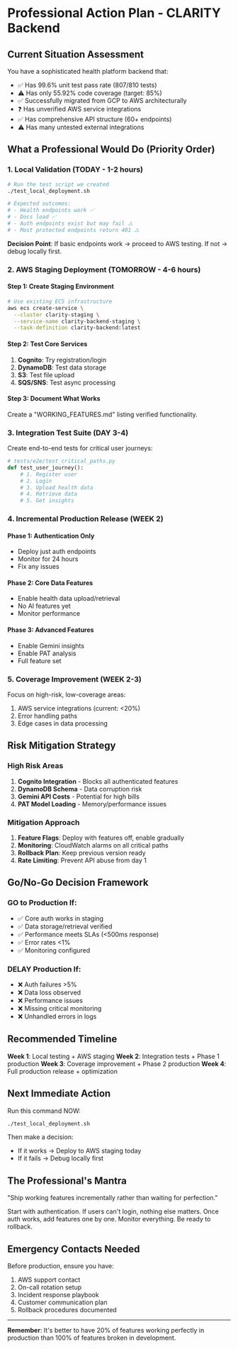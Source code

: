 # Professional Action Plan - CLARITY Backend

## Current Situation Assessment

You have a sophisticated health platform backend that:
- ✅ Has 99.6% unit test pass rate (807/810 tests)
- ⚠️ Has only 55.92% code coverage (target: 85%)
- ✅ Successfully migrated from GCP to AWS architecturally
- ❓ Has unverified AWS service integrations
- ✅ Has comprehensive API structure (60+ endpoints)
- ⚠️ Has many untested external integrations

## What a Professional Would Do (Priority Order)

### 1. Local Validation (TODAY - 1-2 hours)
```bash
# Run the test script we created
./test_local_deployment.sh

# Expected outcomes:
# - Health endpoints work ✅
# - Docs load ✅
# - Auth endpoints exist but may fail ⚠️
# - Most protected endpoints return 401 ⚠️
```

**Decision Point**: If basic endpoints work → proceed to AWS testing. If not → debug locally first.

### 2. AWS Staging Deployment (TOMORROW - 4-6 hours)

#### Step 1: Create Staging Environment
```bash
# Use existing ECS infrastructure
aws ecs create-service \
  --cluster clarity-staging \
  --service-name clarity-backend-staging \
  --task-definition clarity-backend:latest
```

#### Step 2: Test Core Services
1. **Cognito**: Try registration/login
2. **DynamoDB**: Test data storage
3. **S3**: Test file upload
4. **SQS/SNS**: Test async processing

#### Step 3: Document What Works
Create a "WORKING_FEATURES.md" listing verified functionality.

### 3. Integration Test Suite (DAY 3-4)

Create end-to-end tests for critical user journeys:

```python
# tests/e2e/test_critical_paths.py
def test_user_journey():
    # 1. Register user
    # 2. Login
    # 3. Upload health data
    # 4. Retrieve data
    # 5. Get insights
```

### 4. Incremental Production Release (WEEK 2)

#### Phase 1: Authentication Only
- Deploy just auth endpoints
- Monitor for 24 hours
- Fix any issues

#### Phase 2: Core Data Features
- Enable health data upload/retrieval
- No AI features yet
- Monitor performance

#### Phase 3: Advanced Features
- Enable Gemini insights
- Enable PAT analysis
- Full feature set

### 5. Coverage Improvement (WEEK 2-3)

Focus on high-risk, low-coverage areas:
1. AWS service integrations (current: <20%)
2. Error handling paths
3. Edge cases in data processing

## Risk Mitigation Strategy

### High Risk Areas
1. **Cognito Integration** - Blocks all authenticated features
2. **DynamoDB Schema** - Data corruption risk
3. **Gemini API Costs** - Potential for high bills
4. **PAT Model Loading** - Memory/performance issues

### Mitigation Approach
1. **Feature Flags**: Deploy with features off, enable gradually
2. **Monitoring**: CloudWatch alarms on all critical paths
3. **Rollback Plan**: Keep previous version ready
4. **Rate Limiting**: Prevent API abuse from day 1

## Go/No-Go Decision Framework

### GO to Production If:
- ✅ Core auth works in staging
- ✅ Data storage/retrieval verified
- ✅ Performance meets SLAs (<500ms response)
- ✅ Error rates <1%
- ✅ Monitoring configured

### DELAY Production If:
- ❌ Auth failures >5%
- ❌ Data loss observed
- ❌ Performance issues
- ❌ Missing critical monitoring
- ❌ Unhandled errors in logs

## Recommended Timeline

**Week 1**: Local testing + AWS staging
**Week 2**: Integration tests + Phase 1 production
**Week 3**: Coverage improvement + Phase 2 production
**Week 4**: Full production release + optimization

## Next Immediate Action

Run this command NOW:
```bash
./test_local_deployment.sh
```

Then make a decision:
- If it works → Deploy to AWS staging today
- If it fails → Debug locally first

## The Professional's Mantra

"Ship working features incrementally rather than waiting for perfection."

Start with authentication. If users can't login, nothing else matters. Once auth works, add features one by one. Monitor everything. Be ready to rollback.

## Emergency Contacts Needed

Before production, ensure you have:
1. AWS support contact
2. On-call rotation setup
3. Incident response playbook
4. Customer communication plan
5. Rollback procedures documented

---

**Remember**: It's better to have 20% of features working perfectly in production than 100% of features broken in development.